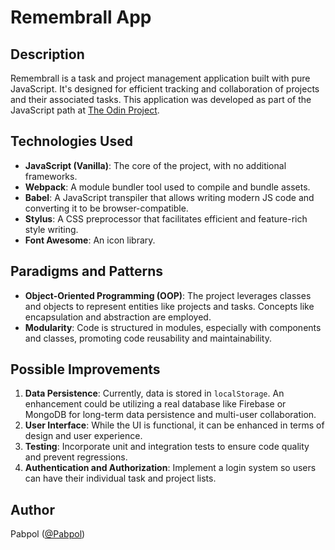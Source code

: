 # Remembrall App

## Description

Remembrall is a task and project management application built with pure JavaScript. It's designed for efficient tracking and collaboration of projects and their associated tasks. This application was developed as part of the JavaScript path at [The Odin Project](https://www.theodinproject.com/).

## Technologies Used

- **JavaScript (Vanilla)**: The core of the project, with no additional frameworks.
- **Webpack**: A module bundler tool used to compile and bundle assets.
- **Babel**: A JavaScript transpiler that allows writing modern JS code and converting it to be browser-compatible.
- **Stylus**: A CSS preprocessor that facilitates efficient and feature-rich style writing.
- **Font Awesome**: An icon library.

## Paradigms and Patterns

- **Object-Oriented Programming (OOP)**: The project leverages classes and objects to represent entities like projects and tasks. Concepts like encapsulation and abstraction are employed.
- **Modularity**: Code is structured in modules, especially with components and classes, promoting code reusability and maintainability.

## Possible Improvements

1. **Data Persistence**: Currently, data is stored in `localStorage`. An enhancement could be utilizing a real database like Firebase or MongoDB for long-term data persistence and multi-user collaboration.
2. **User Interface**: While the UI is functional, it can be enhanced in terms of design and user experience.
3. **Testing**: Incorporate unit and integration tests to ensure code quality and prevent regressions.
4. **Authentication and Authorization**: Implement a login system so users can have their individual task and project lists.

## Author

Pabpol ([@Pabpol](https://github.com/Pabpol))

